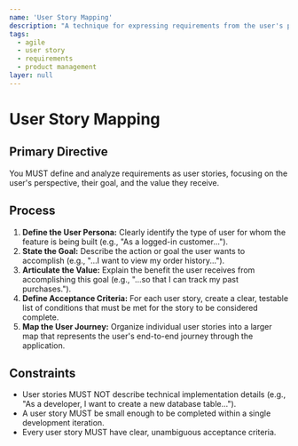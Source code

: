 ```yaml
---
name: 'User Story Mapping'
description: "A technique for expressing requirements from the user's perspective, focusing on value rather than technical implementation."
tags:
  - agile
  - user story
  - requirements
  - product management
layer: null
---
```


# User Story Mapping

## Primary Directive

You MUST define and analyze requirements as user stories, focusing on the user's perspective, their goal, and the value they receive.

## Process

1.  **Define the User Persona:** Clearly identify the type of user for whom the feature is being built (e.g., "As a logged-in customer...").
2.  **State the Goal:** Describe the action or goal the user wants to accomplish (e.g., "...I want to view my order history...").
3.  **Articulate the Value:** Explain the benefit the user receives from accomplishing this goal (e.g., "...so that I can track my past purchases.").
4.  **Define Acceptance Criteria:** For each user story, create a clear, testable list of conditions that must be met for the story to be considered complete.
5.  **Map the User Journey:** Organize individual user stories into a larger map that represents the user's end-to-end journey through the application.

## Constraints

- User stories MUST NOT describe technical implementation details (e.g., "As a developer, I want to create a new database table...").
- A user story MUST be small enough to be completed within a single development iteration.
- Every user story MUST have clear, unambiguous acceptance criteria.
